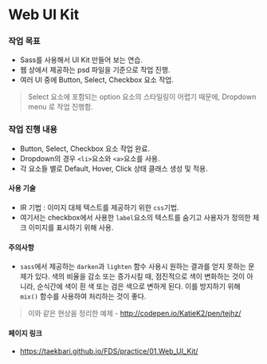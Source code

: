# Web UI Kit  

### 작업 목표  

* Sass를 사용해서 UI Kit 만들어 보는 연습.  
* 웹 상에서 제공하는 psd 파일을 기준으로 작업 진행.  
* 여러 UI 중에 Button, Select, Checkbox 요소 작업.  

> Select 요소에 포함되는 option 요소의 스타일링이 어렵기 때문에, Dropdown menu 로 작업 진행함.  

### 작업 진행 내용  

* Button, Select, Checkbox 요소 작업 완료.  
* Dropdown의 경우 `<li>`요소와 `<a>`요소를 사용.
* 각 요소들 별로 Default, Hover, Click 상태 클래스 생성 및 적용.  

#### 사용 기술  

* IR 기법 : 이미지 대체 텍스트를 제공하기 위한 `css`기법.  
* 여기서는 checkbox에서 사용한 `label`요소의 텍스트를 숨기고 사용자가 정의한 체크 이미지를 표시하기 위해 사용.  

#### 주의사항  

* `sass`에서 제공하는 `darken`과 `lighten` 함수 사용시 원하는 결과를 얻지 못하는 문제가 있다. 색의 비율을 감소 또는 증가시킬 때, 점진적으로 색이 변화하는 것이 아니라, 순식간에 색이 흰 색 또는 검은 색으로 변하게 된다. 이를 방지하기 위해 `mix()` 함수를 사용하여 처리하는 것이 좋다.  
> 이와 같은 현상을 정리한 예제 - http://codepen.io/KatieK2/pen/tejhz/  

#### 페이지 링크  
* https://taekbari.github.io/FDS/practice/01.Web_UI_Kit/  
